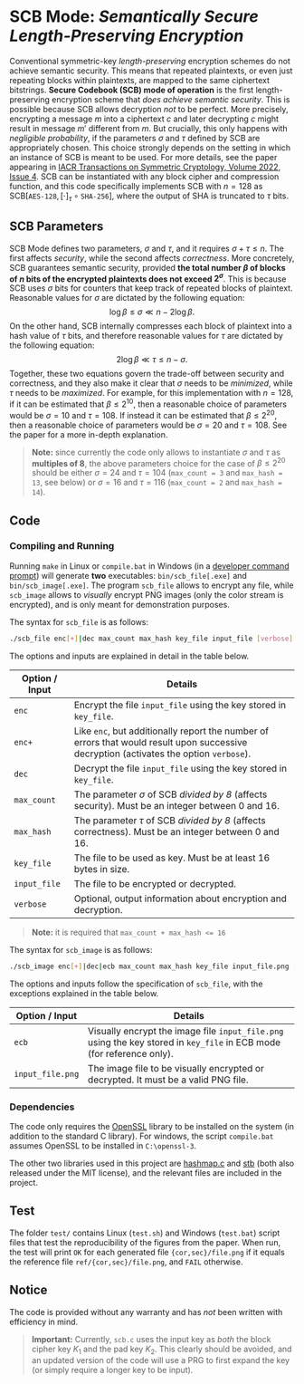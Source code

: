 # SCB Mode: _Semantically Secure Length-Preserving Encryption_

Conventional symmetric-key *length-preserving* encryption schemes do not achieve semantic security.
This means that repeated plaintexts, or even just repeating blocks within plaintexts, are mapped to the same ciphertext bitstrings.
**Secure Codebook (SCB) mode of operation** is the first length-preserving encryption scheme that *does achieve semantic security*.
This is possible because SCB allows decryption _not_ to be perfect.
More precisely, encrypting a message $m$ into a ciphertext $c$ and later decrypting $c$ might result in message $m'$ different from $m$.
But crucially, this only happens with *negligible probability*, if the parameters $\sigma$ and $\tau$ defined by SCB are appropriately chosen.
This choice strongly depends on the setting in which an instance of SCB is meant to be used.
For more details, see the paper appearing in [IACR Transactions on Symmetric Cryptology, Volume 2022, Issue 4](https://crypto.ethz.ch/publications/files/Banfi22.pdf).
SCB can be instantiated with any block cipher and compression function, and this code specifically implements SCB with $n=128$ as $\textsf{SCB}[\texttt{AES-128},[\cdot]_\tau\circ\texttt{SHA-256}]$, where the output of SHA is truncated to $\tau$ bits.

## SCB Parameters

SCB Mode defines two parameters, $\sigma$ and $\tau$, and it requires $\sigma+\tau\leq n$.
The first affects *security*, while the second affects *correctness*.
More concretely, SCB guarantees semantic security, provided **the total number $\beta$ of blocks of $n$ bits of the encrypted plaintexts does not exceed $2^\sigma$**.
This is because SCB uses $\sigma$ bits for counters that keep track of repeated blocks of plaintext.
Reasonable values for $\sigma$ are dictated by the following equation:
$$\log\beta\leq\sigma\ll n-2\log\beta.$$
On the other hand, SCB internally compresses each block of plaintext into a hash value of $\tau$ bits, and therefore reasonable values for $\tau$ are dictated by the following equation:
$$2\log\beta\ll\tau\leq n-\sigma.$$
Together, these two equations govern the trade-off between security and correctness, and they also make it clear that $\sigma$ needs to be _minimized_, while $\tau$ needs to be _maximized_.
For example, for this implementation with $n=128$, if it can be estimated that $\beta\leq2^{10}$, then a reasonable choice of parameters would be $\sigma=10$ and $\tau=108$.
If instead it can be estimated that $\beta\leq2^{20}$, then a reasonable choice of parameters would be $\sigma=20$ and $\tau=108$.
See the paper for a more in-depth explanation.

> **Note:** since currently the code only allows to instantiate $\sigma$ and $\tau$ as **multiples of 8**, the above parameters choice for the case of $\beta\leq2^{20}$ should be either $\sigma=24$ and $\tau=104$ (``max_count = 3`` and ``max_hash = 13``, see below) or $\sigma=16$ and $\tau=116$ (``max_count = 2`` and ``max_hash = 14``).

## Code

### Compiling and Running

Running `make` in Linux or `compile.bat` in Windows (in a [developer command prompt](https://learn.microsoft.com/en-us/cpp/build/building-on-the-command-line)) will generate **two** executables: `bin/scb_file[.exe]` and `bin/scb_image[.exe]`.
The program `scb_file` allows to encrypt any file, while `scb_image` allows to *visually* encrypt PNG images (only the color stream is encrypted), and is only meant for demonstration purposes.

The syntax for `scb_file` is as follows:

```sh
./scb_file enc[+]|dec max_count max_hash key_file input_file [verbose]
```

The options and inputs are explained in detail in the table below.

| Option / Input | Details |
| ------ | ------ |
| `enc` | Encrypt the file `input_file` using the key stored in `key_file`. |
| `enc+` | Like `enc`, but additionally report the number of errors that would result upon successive decryption (activates the option `verbose`). |
| `dec` | Decrypt the file `input_file` using the key stored in `key_file`. |
| `max_count` | The parameter $\sigma$ of SCB _divided by 8_ (affects security). Must be an integer between 0 and 16. |
| `max_hash` | The parameter $\tau$ of SCB _divided by 8_ (affects correctness). Must be an integer between 0 and 16. |
| `key_file` | The file to be used as key. Must be at least 16 bytes in size. |
| `input_file` | The file to be encrypted or decrypted. |
| `verbose` | Optional, output information about encryption and decryption. |

> **Note:** it is required that `max_count + max_hash <= 16`

The syntax for `scb_image` is as follows:

```sh
./scb_image enc[+]|dec|ecb max_count max_hash key_file input_file.png [verbose]
```

The options and inputs follow the specification of `scb_file`, with the exceptions explained in the table below.

| Option / Input | Details |
| ------ | ------ |
| `ecb` | Visually encrypt the image file `input_file.png` using the key stored in `key_file` in ECB mode (for reference only). |
| `input_file.png` | The image file to be visually encrypted or decrypted. It must be a valid PNG file. |

### Dependencies

The code only requires the [OpenSSL] library to be installed on the system (in addition to the standard C library).
For windows, the script `compile.bat` assumes OpenSSL to be installed in `C:\openssl-3`.

The other two libraries used in this project are [hashmap.c] and [stb] (both also released under the MIT license), and the relevant files are included in the project.

## Test

The folder `test/` contains Linux (`test.sh`) and Windows (`test.bat`) script files that test the reproducibility of the figures from the paper.
When run, the test will print `OK` for each generated file `{cor,sec}/file.png` if it equals the reference file `ref/{cor,sec}/file.png`, and `FAIL` otherwise.

## Notice

The code is provided without any warranty and has *not* been written with efficiency in mind.

> **Important:** Currently, `scb.c` uses the input key as _both_ the block cipher key $K_1$ and the pad key $K_2$. This clearly should be avoided, and an updated version of the code will use a PRG to first expand the key (or simply require a longer key to be input).

[OpenSSL]: <https://www.openssl.org/>
[hashmap.c]: <https://github.com/tidwall/hashmap.c>
[stb]: <https://github.com/nothings/stb>
